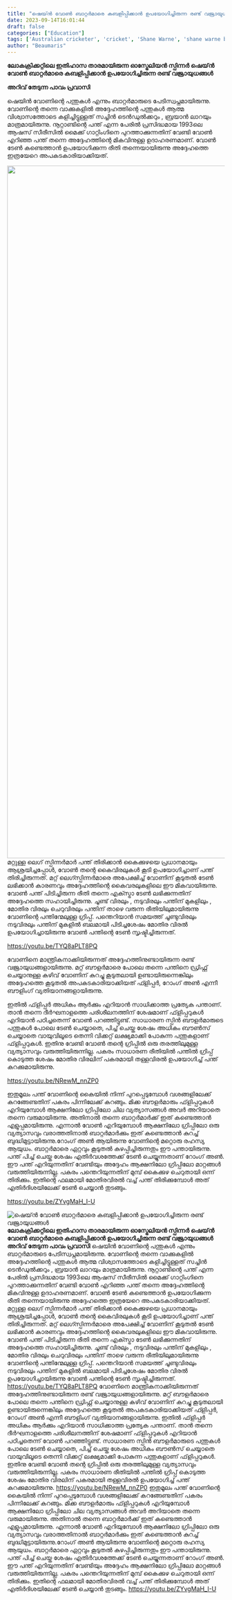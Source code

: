 ```yaml
---
title: "ഷെയ്ൻ വോൺ ബാറ്റർമാരെ കബളിപ്പിക്കാൻ ഉപയോഗിച്ചിരുന്ന രണ്ട് വജ്രായുധങ്ങൾ"
date: 2023-09-14T16:01:44
draft: false
categories: ["Education"]
tags: ['Australian cricketer', 'cricket', 'Shane Warne', 'shane warne bowling']
author: "Beaumaris"
---
```


<strong>ലോകക്രിക്കറ്റിലെ ഇതിഹാസ താരമായിരുന്ന ഓസ്ട്രേലിയൻ സ്പിന്നർ ഷെയ്ൻ വോൺ ബാറ്റർമാരെ കബളിപ്പിക്കാൻ ഉപയോഗിച്ചിരുന്ന രണ്ട് വജ്രായുധങ്ങൾ</strong>

<strong>അറിവ് തേടുന്ന പാവം പ്രവാസി</strong>

ഷെയിൻ വോണിന്റെ പന്തുകൾ എന്നും ബാറ്റർമാരുടെ പേടിസ്വപ്നമായിരുന്നു. വോണിന്റെ തന്നെ വാക്കുകളിൽ അദ്ദേഹത്തിന്റെ പന്തുകൾ ആത്മ വിശ്വാസത്തോടെ കളിച്ചിട്ടുള്ളത് സച്ചിൻ ടെൻഡുൽക്കറും , ബ്രയാൻ ലാറയും മാത്രമായിരുന്നു. നൂറ്റാണ്ടിന്റെ പന്ത് എന്ന പേരിൽ പ്രസിദ്ധമായ 1993ലെ ആഷസ് സീരീസിൽ മൈക്ക് ഗാറ്റിംഗിനെ പുറത്താക്കുന്നതിന് വേണ്ടി വോൺ എറിഞ്ഞ പന്ത് തന്നെ അദ്ദേഹത്തിന്റെ മികവിനുള്ള ഉദാഹരണമാണ്. വോൺ ടേൺ കണ്ടെത്താൻ ഉപയോഗിക്കുന്ന രീതി തന്നെയായിരുന്നു അദ്ദേഹത്തെ ഇത്രയേറെ അപകടകാരിയാക്കിയത്.

<img class="size-full wp-image-420197 aligncenter" src="https://cdn.boolokam.com/articles/2023/09/wwee.webp" alt="" width="1127" height="1600" />മറ്റുള്ള ലെഗ് സ്പിന്നർമാർ പന്ത് തിരിക്കാൻ കൈക്കുഴയെ പ്രധാനമായും ആശ്രയിച്ചപ്പോൾ, വോൺ തന്റെ കൈവിരലുകൾ കൂടി ഉപയോഗിച്ചാണ് പന്ത് തിരിച്ചിരുന്നത്. മറ്റ് ലെഗ്സ്പിന്നർമാരെ അപേക്ഷിച്ച് വോണിന് കൂടുതൽ ടേൺ ലഭിക്കാൻ കാരണവും അദ്ദേഹത്തിന്റെ കൈവരലുകളിലെ ഈ മികവായിരുന്നു. വോൺ പന്ത് പിടിച്ചിരുന്ന രീതി തന്നെ എക്സ്ട്രാ ടേൺ ലഭിക്കുന്നതിന് അദ്ദേഹത്തെ സഹായിച്ചിരുന്നു. ചൂണ്ട് വിരലും , നടുവിരലും പന്തിന് മുകളിലും , മോതിര വിരലും ചെറുവിരലും പന്തിന് താഴെ വരുന്ന രീതിയിലുമായിരുന്നു വോണിന്റെ പന്തിന്മേലുള്ള ഗ്രിപ്പ്. പന്തെറിയാൻ സമയത്ത് ചൂണ്ടുവിരലും നടുവിരലും പന്തിന് മുകളിൽ ബലമായി പിടിച്ചശേഷം മോതിര വിരൽ ഉപയോഗിച്ചായിരുന്നു വോൺ പന്തിന്റെ ടേൺ സൃഷ്ടിച്ചിരുന്നത്.

https://youtu.be/TYQ8aPLT8PQ

വോണിനെ മാന്ത്രികനാക്കിയിരുന്നത് അദ്ദേഹത്തിനുണ്ടായിരുന്ന രണ്ട് വജ്രായുധങ്ങളായിരുന്നു. മറ്റ് ബൗളർമാരെ പോലെ തന്നെ പന്തിനെ ഡ്രിഫ്റ്റ് ചെയ്യാനുള്ള കഴിവ് വോണിന് കുറച്ചു കൂടുതലായി ഉണ്ടായിരുന്നെങ്കിലും അദ്ദേഹത്തെ കൂടുതൽ അപകടകാരിയാക്കിയത് ഫ്ളിപ്പർ, റോംഗ് അൺ എന്നീ ബൗളിംഗ് വ്യതിയാനങ്ങളായിരുന്നു.

ഇതിൽ ഫ‌്‌ളിപ്പർ അധികം ആർക്കും എറിയാൻ സാധിക്കാത്ത പ്രത്യേക പന്താണ്. താൻ തന്നെ ദീർഘനാളത്തെ പരിശീലനത്തിന് ശേഷമാണ് ഫ്‌ളിപ്പറുകൾ എറിയാൻ പഠിച്ചതെന്ന് വോൺ പറഞ്ഞിട്ടുണ്ട്. സാധാരണ സ്പിൻ ബൗളർമാരുടെ പന്തുകൾ പോലെ ടേൺ ചെയ്യാതെ, പിച്ച് ചെയ്ത ശേഷം അധികം ബൗൺസ് ചെയ്യാതെ വായുവിലൂടെ തെന്നി വിക്കറ്റ് ലക്ഷ്യമാക്കി പോകുന്ന പന്തുകളാണ് ഫ്‌ളിപ്പറുകൾ. ഇതിനു വേണ്ടി വോൺ തന്റെ ഗ്രിപ്പിൽ ഒരു തരത്തിലുമുള്ള വ്യത്യാസവും വരുത്തിയിരുന്നില്ല. പകരം സാധാരണ രീതിയിൽ പന്തിൽ ഗ്രിപ്പ് കൊടുത്ത ശേഷം മോതിര വിരലിന് പകരമായി തള്ളവിരൽ ഉപയോഗിച്ച് പന്ത് കറക്കുമായിരുന്നു.

https://youtu.be/NRewM_nnZP0

ഇതുമൂലം പന്ത് വോണിന്റെ കൈയിൽ നിന്ന് പുറപ്പെടുമ്പോൾ വശങ്ങളിലേക്ക് കറങ്ങേണ്ടതിന് പകരം പിന്നിലേക്ക് കറങ്ങും. മിക്ക ബൗളർമാരും ഫ്‌ളിപ്പറുകൾ എറിയുമ്പോൾ ആക്ഷനിലോ ഗ്രിപ്പിലോ ചില വ്യത്യാസങ്ങൾ അവർ അറിയാതെ തന്നെ വരുമായിരുന്നു. അതിനാൽ തന്നെ ബാറ്റർമാർക്ക് ഇത് കണ്ടെത്താൻ എളുപ്പമായിരുന്നു. എന്നാൽ വോൺ എറിയുമ്പോൾ ആക്ഷനിലോ ഗ്രിപ്പിലോ ഒരു വ്യത്യാസവും വരാത്തതിനാൽ ബാറ്റർമാർക്കും ഇത് കണ്ടെത്താൻ കുറച്ച് ബുദ്ധിമുട്ടായിരുന്നു.റോംഗ് അൺ ആയിരുന്നു വോണിന്റെ മറ്റൊരു രഹസ്യ ആയുധം. ബാറ്റർമാരെ ഏറ്റവും കൂടുതൽ കുഴപ്പിച്ചിരുന്നതും ഈ പന്തായിരുന്നു. പന്ത് പിച്ച് ചെയ്ത ശേഷം എതിർവശത്തേക്ക് ടേൺ ചെയ്യുന്നതാണ് റോംഗ് അൺ. ഈ പന്ത് എറിയുന്നതിന് വേണ്ടിയും അദ്ദേഹം ആക്ഷനിലോ ഗ്രിപ്പിലോ മാറ്റങ്ങൾ വരുത്തിയിരുന്നില്ല. പകരം പന്തെറിയുന്നതിന് മുമ്പ് കൈക്കുഴ ചെറുതായി ഒന്ന് തിരിക്കും. ഇതിന്റെ ഫലമായി മോതിരവിരൽ വച്ച് പന്ത് തിരിക്കുമ്പോൾ അത് എതിർദിശയിലേക്ക് ടേൺ ചെയ്യാൻ തുടങ്ങും.

https://youtu.be/ZYvgMaH_I-U


![ഷെയ്ൻ വോൺ ബാറ്റർമാരെ കബളിപ്പിക്കാൻ ഉപയോഗിച്ചിരുന്ന രണ്ട് വജ്രായുധങ്ങൾ](https://cdn.boolokam.com/articles/2023/09/wwee.webp)**ലോകക്രിക്കറ്റിലെ ഇതിഹാസ താരമായിരുന്ന ഓസ്ട്രേലിയൻ സ്പിന്നർ ഷെയ്ൻ വോൺ ബാറ്റർമാരെ കബളിപ്പിക്കാൻ ഉപയോഗിച്ചിരുന്ന രണ്ട് വജ്രായുധങ്ങൾ** **അറിവ് തേടുന്ന പാവം പ്രവാസി** ഷെയിൻ വോണിന്റെ പന്തുകൾ എന്നും ബാറ്റർമാരുടെ പേടിസ്വപ്നമായിരുന്നു. വോണിന്റെ തന്നെ വാക്കുകളിൽ അദ്ദേഹത്തിന്റെ പന്തുകൾ ആത്മ വിശ്വാസത്തോടെ കളിച്ചിട്ടുള്ളത് സച്ചിൻ ടെൻഡുൽക്കറും , ബ്രയാൻ ലാറയും മാത്രമായിരുന്നു. നൂറ്റാണ്ടിന്റെ പന്ത് എന്ന പേരിൽ പ്രസിദ്ധമായ 1993ലെ ആഷസ് സീരീസിൽ മൈക്ക് ഗാറ്റിംഗിനെ പുറത്താക്കുന്നതിന് വേണ്ടി വോൺ എറിഞ്ഞ പന്ത് തന്നെ അദ്ദേഹത്തിന്റെ മികവിനുള്ള ഉദാഹരണമാണ്. വോൺ ടേൺ കണ്ടെത്താൻ ഉപയോഗിക്കുന്ന രീതി തന്നെയായിരുന്നു അദ്ദേഹത്തെ ഇത്രയേറെ അപകടകാരിയാക്കിയത്. മറ്റുള്ള ലെഗ് സ്പിന്നർമാർ പന്ത് തിരിക്കാൻ കൈക്കുഴയെ പ്രധാനമായും ആശ്രയിച്ചപ്പോൾ, വോൺ തന്റെ കൈവിരലുകൾ കൂടി ഉപയോഗിച്ചാണ് പന്ത് തിരിച്ചിരുന്നത്. മറ്റ് ലെഗ്സ്പിന്നർമാരെ അപേക്ഷിച്ച് വോണിന് കൂടുതൽ ടേൺ ലഭിക്കാൻ കാരണവും അദ്ദേഹത്തിന്റെ കൈവരലുകളിലെ ഈ മികവായിരുന്നു. വോൺ പന്ത് പിടിച്ചിരുന്ന രീതി തന്നെ എക്സ്ട്രാ ടേൺ ലഭിക്കുന്നതിന് അദ്ദേഹത്തെ സഹായിച്ചിരുന്നു. ചൂണ്ട് വിരലും , നടുവിരലും പന്തിന് മുകളിലും , മോതിര വിരലും ചെറുവിരലും പന്തിന് താഴെ വരുന്ന രീതിയിലുമായിരുന്നു വോണിന്റെ പന്തിന്മേലുള്ള ഗ്രിപ്പ്. പന്തെറിയാൻ സമയത്ത് ചൂണ്ടുവിരലും നടുവിരലും പന്തിന് മുകളിൽ ബലമായി പിടിച്ചശേഷം മോതിര വിരൽ ഉപയോഗിച്ചായിരുന്നു വോൺ പന്തിന്റെ ടേൺ സൃഷ്ടിച്ചിരുന്നത്. https://youtu.be/TYQ8aPLT8PQ വോണിനെ മാന്ത്രികനാക്കിയിരുന്നത് അദ്ദേഹത്തിനുണ്ടായിരുന്ന രണ്ട് വജ്രായുധങ്ങളായിരുന്നു. മറ്റ് ബൗളർമാരെ പോലെ തന്നെ പന്തിനെ ഡ്രിഫ്റ്റ് ചെയ്യാനുള്ള കഴിവ് വോണിന് കുറച്ചു കൂടുതലായി ഉണ്ടായിരുന്നെങ്കിലും അദ്ദേഹത്തെ കൂടുതൽ അപകടകാരിയാക്കിയത് ഫ്ളിപ്പർ, റോംഗ് അൺ എന്നീ ബൗളിംഗ് വ്യതിയാനങ്ങളായിരുന്നു. ഇതിൽ ഫ‌്‌ളിപ്പർ അധികം ആർക്കും എറിയാൻ സാധിക്കാത്ത പ്രത്യേക പന്താണ്. താൻ തന്നെ ദീർഘനാളത്തെ പരിശീലനത്തിന് ശേഷമാണ് ഫ്‌ളിപ്പറുകൾ എറിയാൻ പഠിച്ചതെന്ന് വോൺ പറഞ്ഞിട്ടുണ്ട്. സാധാരണ സ്പിൻ ബൗളർമാരുടെ പന്തുകൾ പോലെ ടേൺ ചെയ്യാതെ, പിച്ച് ചെയ്ത ശേഷം അധികം ബൗൺസ് ചെയ്യാതെ വായുവിലൂടെ തെന്നി വിക്കറ്റ് ലക്ഷ്യമാക്കി പോകുന്ന പന്തുകളാണ് ഫ്‌ളിപ്പറുകൾ. ഇതിനു വേണ്ടി വോൺ തന്റെ ഗ്രിപ്പിൽ ഒരു തരത്തിലുമുള്ള വ്യത്യാസവും വരുത്തിയിരുന്നില്ല. പകരം സാധാരണ രീതിയിൽ പന്തിൽ ഗ്രിപ്പ് കൊടുത്ത ശേഷം മോതിര വിരലിന് പകരമായി തള്ളവിരൽ ഉപയോഗിച്ച് പന്ത് കറക്കുമായിരുന്നു. https://youtu.be/NRewM_nnZP0 ഇതുമൂലം പന്ത് വോണിന്റെ കൈയിൽ നിന്ന് പുറപ്പെടുമ്പോൾ വശങ്ങളിലേക്ക് കറങ്ങേണ്ടതിന് പകരം പിന്നിലേക്ക് കറങ്ങും. മിക്ക ബൗളർമാരും ഫ്‌ളിപ്പറുകൾ എറിയുമ്പോൾ ആക്ഷനിലോ ഗ്രിപ്പിലോ ചില വ്യത്യാസങ്ങൾ അവർ അറിയാതെ തന്നെ വരുമായിരുന്നു. അതിനാൽ തന്നെ ബാറ്റർമാർക്ക് ഇത് കണ്ടെത്താൻ എളുപ്പമായിരുന്നു. എന്നാൽ വോൺ എറിയുമ്പോൾ ആക്ഷനിലോ ഗ്രിപ്പിലോ ഒരു വ്യത്യാസവും വരാത്തതിനാൽ ബാറ്റർമാർക്കും ഇത് കണ്ടെത്താൻ കുറച്ച് ബുദ്ധിമുട്ടായിരുന്നു.റോംഗ് അൺ ആയിരുന്നു വോണിന്റെ മറ്റൊരു രഹസ്യ ആയുധം. ബാറ്റർമാരെ ഏറ്റവും കൂടുതൽ കുഴപ്പിച്ചിരുന്നതും ഈ പന്തായിരുന്നു. പന്ത് പിച്ച് ചെയ്ത ശേഷം എതിർവശത്തേക്ക് ടേൺ ചെയ്യുന്നതാണ് റോംഗ് അൺ. ഈ പന്ത് എറിയുന്നതിന് വേണ്ടിയും അദ്ദേഹം ആക്ഷനിലോ ഗ്രിപ്പിലോ മാറ്റങ്ങൾ വരുത്തിയിരുന്നില്ല. പകരം പന്തെറിയുന്നതിന് മുമ്പ് കൈക്കുഴ ചെറുതായി ഒന്ന് തിരിക്കും. ഇതിന്റെ ഫലമായി മോതിരവിരൽ വച്ച് പന്ത് തിരിക്കുമ്പോൾ അത് എതിർദിശയിലേക്ക് ടേൺ ചെയ്യാൻ തുടങ്ങും. https://youtu.be/ZYvgMaH_I-U
